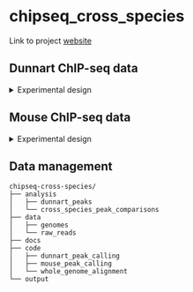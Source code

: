 # chipseq_cross_species

Link to project [website]

[website]: https://github.com/lecook/chipseq-cross-species/index.html

## Dunnart ChIP-seq data
<details><summary>Experimental design</summary>
<p>
  
__H3K4me3__

- Signature of active promoters.
- Closely linked with TSSs.
- Active, and prefers promoters to enhancers

__H3K27ac__

- Signature of active and poised enhancers
- Active, and prefers enhancers to promoters

__Pouch young heads were pooled to generate 2 replicates__


| collection date | PY ID   | weight (g) | head_shape | maternal | paternal | litter | sex | replicate pool |
|-----------------|---------|------------|------------|----------|----------|--------|-----|----------------|
| 17/09/2018      | Fr113.1 | 0.014      | flat head  | Fr113    | My76     | 1      |     | A              |
| 17/09/2018      | Fr113.2 | 0.016      | flat head  | Fr113    | My76     | 1      |     | A              |
| 17/09/2018      | Fr113.3 | 0.0145     | flat head  | Fr113    | My76     | 1      |     | A              |
| 17/09/2018      | Fr113.4 | 0.0162     | flat head  | Fr113    | My76     | 1      |     | A              |
| 14/11/2018      | Fb148.1 | 0.016      | round head | Fb148    | Mg120    | 2      |     | B              |
| 14/11/2018      | Fb148.2 | 0.016      | round head | Fb148    | Mg120    | 2      |     | B              |
| 14/11/2018      | Fb148.3 | 0.016      | round head | Fb148    | Mg120    | 2      |     | B              |
| 14/11/2018      | Fb148.4 | 0.016      | round head | Fb148    | Mg120    | 2      |     | B              |
| 9/01/2019       | Fg123.1 | 0.0155     | flat head  | Fg123    | Mr89     | 3      |     | B              |
| 9/01/2019       | Fg123.2 | 0.0155     | flat head  | Fg123    | Mr89     | 3      |     | B              |
| 9/01/2019       | Fg123.3 | 0.0155     | flat head  | Fg123    | Mr89     | 3      |     | B              |
| 9/01/2019       | Fg123.4 | 0.0155     | flat head  | Fg123    | Mr89     | 3      |     | B              |
| 9/01/2019       | Fg123.5 | 0.0155     | flat head  | Fg123    | Mr89     | 3      |     | B              |
| 9/01/2019       | Fg123.6 | 0.0155     | flat head  | Fg123    | Mr89     | 3      |     | B              |
| 16/01/2019      | Fb148.5 | 0.014      | flat head  | Fb148    | Mg120    | 4      |     | A              |
| 16/01/2019      | Fb148.3 | 0.015      | flat head  | Fb148    | Mg120    | 4      |     | A              |
| 16/01/2019      | Fb148.4 | 0.015      | flat head  | Fb148    | Mg120    | 4      |     | A              |
| 16/01/2019      | Fb148.1 | 0.015      | flat head  | Fb148    | Mg120    | 4      |     | A              |
| 16/01/2019      | Fb148.7 | 0.014      | flat head  | Fb148    | Mg120    | 4      |     | A              |
| 16/01/2019      | Fb148.2 | 0.014      | flat head  | Fb148    | Mg120    | 4      |     | A              |
| 16/01/2019      | Fb148.6 | 0.014      | flat head  | Fb148    | Mg120    | 4      |     | A              |
| 24/09/2019      | Fw263.1 | 0.0164     | round head | Fw263    | Mw270    | 5      |     | A              |
| 24/09/2019      | Fw263.2 | 0.015      | round head | Fw263    | Mw270    | 5      |     | A              |
| 24/09/2019      | Fw263.3 | 0.0157     | round head | Fw263    | Mw270    | 5      |     | A              |
| 24/09/2019      | Fw263.4 | 0.0176     | round head | Fw263    | Mw270    | 5      |     | A              |
| 24/09/2019      | Fw263.5 | 0.0176     | round head | Fw263    | Mw270    | 5      |     | A              |
| 24/09/2019      | Fw263.6 | 0.0146     | round head | Fw263    | Mw270    | 5      |     | A              |
| 24/09/2019      | Fw263.7 | 0.0173     | round head | Fw263    | Mw270    | 5      |     | A              |
| 23/10/2019      | Fb197.1 | 0.0137     | flat head  | Fb197    | My234    | 6      | M   | B              |
| 23/10/2019      | Fb197.2 | 0.0112     | flat head  | Fb197    | My234    | 6      | M   | B              |
| 23/10/2019      | Fb197.3 | 0.0132     | flat head  | Fb197    | My234    | 6      | M   | B              |
| 23/10/2019      | Fb197.4 | 0.0114     | flat head  | Fb197    | My234    | 6      | M   | B              |
| 23/10/2019      | Fb197.5 | 0.0098     | flat head  | Fb197    | My234    | 6      | F   | B              |
| 23/10/2019      | Fb197.6 | 0.0121     | flat head  | Fb197    | My234    | 6      | F   | B              |
| 23/10/2019      | Fb197.7 | 0.0118     | flat head  | Fb197    | My234    | 6      | F   | B              |
| 23/10/2019      | Fb197.8 | 0.0116     | flat head  | Fb197    | My234    | 6      | F   | B              |
| 23/10/2019      | Fb197.9 | 0.0115     | flat head  | Fb197    | My234    | 6      | F   | B              |
| 29/10/2019      | Fb255.1 | 0.0186     | round head | Fb255    | My234    | 7      | F   | B              |
| 29/10/2019      | Fb255.2 | 0.0157     | round head | Fb255    | My234    | 7      | F   | B              |
| 29/10/2019      | Fb255.3 | 0.019      | round head | Fb255    | My234    | 7      | M   | B              |
| 29/10/2019      | Fb255.4 | 0.0187     | round head | Fb255    | My234    | 7      | F   | B              |
| 29/10/2019      | Fw264.1 | 0.0182     | round head | Fw264    | My234    | 8      | F   | A              |
| 29/10/2019      | Fw264.2 | 0.0185     | round head | Fw264    | My234    | 8      | F   | A              |
| 29/10/2019      | Fw264.3 | 0.0168     | round head | Fw264    | My234    | 8      | M   | A              |
| 29/10/2019      | Fw264.4 | 0.0187     | round head | Fw264    | My234    | 8      | M   | A              |
| 19/11/2019      | Fb148.1 | 0.017      | round head | Fb148    | My234    | 9      | F   | B              |
| 19/11/2019      | Fb148.2 | 0.018      | round head | Fb148    | My234    | 9      | M   | B              |
| 19/11/2019      | Fb148.3 | 0.019      | round head | Fb148    | My234    | 9      | F   | B              |
| 19/11/2019      | Fb148.4 | 0.018      | round head | Fb148    | My234    | 9      | M   | B              |
| 27/11/2019      | Fb198.1 | 0.013      | flat head  | Fb198    | My234    | 10     | F   | A              |
| 27/11/2019      | Fb198.2 | 0.016      | flat head  | Fb198    | My234    | 10     | F   | A              |
| 27/11/2019      | Fb198.3 | 0.012      | flat head  | Fb198    | My234    | 10     | F   | A              |
| 27/11/2019      | Fb198.5 | 0.015      | flat head  | Fb198    | My234    | 10     | M   | A              |

</br>

Experiment performed according to manufacturers instructions for the __MAGnify™ Chromatin Immunoprecipitation System (492024)__.

H3K4me3 antibody (ab8580) - https://www.abcam.com/histone-h3-tri-methyl-k4-antibody-chip-grade-ab8580.html

H3K27ac antibody (ab4729) - https://www.abcam.com/histone-h3-acetyl-k27-antibody-chip-grade-ab4729.html

DNA fragments isolated after pull down were sequenced by GENEWIZ (China). Paired-end sequencing at a depth of 40 million reads.

</br>

sample ID | replicate pool  | pull down        | concentration (ng/uL)| amount (ug) |
----------|-----------------|------------------|----------------------|-------------|
  A1      | A               | input control    | 0.39                 | 58.5        |
  A2      | A               | H3K4me3          | 0.258                | 38.7        |
  A3      | A               | H3K27ac          | 1.61                 | 241.5       |
  B1      | B               | input control    | 0.295                | 44.25       |
  B2      | B               | H3K4me3          | 0.242                | 36.3        |
  B3      | B               | H3K27ac          | 2.33                 | 349.5       |

</br>

### Sequencing 

Library construction and sequencing performed by GENEWIZ.
Raw data (Pass Filter Data) was processed by adapter trimming and low quality read removal using NGS quality control software Cutadapt (v1.9.1) to generate clean data for subsequent analysis. software:Cutadapt(version 1.9.1) The process includes the following steps:/
1. remove the adapter sequences;
2. remove the 5 'or 3' end bases of quality scores below 20;
3. remove the reads in which ‘N’ is above 10%;
4. remove reads that are less than 75 bp long after trimming.


The statistics of raw data is summarized in the table below.

Table. Raw data statistics

| Sample | length | Reads     | Bases       | Q20(%) | Q30(%) | GC(%) | N(ppm) |
|--------|--------|-----------|-------------|--------|--------|-------|--------|
| A-1    | 150.00 | 130587134 | 19588070100 | 97.95  | 95.35  | 36.18 | 1.79   |
| A-2    | 150.00 | 103324742 | 15498711300 | 96.83  | 93.28  | 51.24 | 1.65   |
| A-3    | 150.00 | 131071676 | 19660751400 | 97.04  | 93.71  | 50.57 | 1.67   |
| B-1    | 150.00 | 111574640 | 16736196000 | 97.27  | 93.12  | 36.35 | 0.94   |
| B-2    | 150.00 | 114146802 | 17122020300 | 95.59  | 89.93  | 52.60 | 0.90   |
| B-3    | 150.00 | 104714846 | 15707226900 | 95.89  | 90.50  | 50.02 | 0.88   |


The statistics of processed data is summarized in the table below.

Table. Filtered data statistics

| Sample | length | Reads     | Bases       | Q20(%) | Q30(%) | GC(%) | N(ppm) |
|--------|--------|-----------|-------------|--------|--------|-------|--------|
| A-1    | 147.44 | 130494346 | 19239781217 | 98.30  | 95.83  | 36.06 | 1.55   |
| A-2    | 147.09 | 103188262 | 15177774139 | 97.58  | 94.25  | 51.19 | 1.41   |
| A-3    | 147.00 | 130913300 | 19244653341 | 97.76  | 94.65  | 50.54 | 1.44   |
| B-1    | 146.92 | 111529316 | 16386102716 | 97.63  | 93.63  | 36.16 | 0.82   |
| B-2    | 146.50 | 114021348 | 16704280185 | 96.49  | 91.10  | 52.51 | 0.77   |
| B-3    | 146.92 | 104607414 | 15368815013 | 96.72  | 91.59  | 49.94 | 0.77   |


Column explain:\
(1) Sample: Sample name\
(2) length: Average length of the reads\
(3) Reads: Read count\
(4) Bases: Base count\
(5) Q20, Q30: The percentage of bases with quality scores (Qphred) higher than 20 or 30\
(6) GC%: The percentage of G+C in the reads\
(7) N(ppm): The number of base ‘N’ per million bases.\

</p>
</details>

## Mouse ChIP-seq data
<details><summary>Experimental design</summary>
<p>
  
balhbalh
  
</p>
</details>

## Data management
```
chipseq-cross-species/
├── analysis
│   ├── dunnart_peaks
│   └── cross_species_peak_comparisons
├── data
│   ├── genomes
│   └── raw_reads
├── docs
├── code
│   ├── dunnart_peak_calling
│   ├── mouse_peak_calling
│   └── whole_genome_alignment
└── output
```
